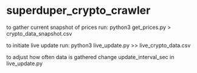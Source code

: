 # superduper_crypto_crawler

to gather current snapshot of prices run:
python3 get_prices.py > crypto_data_snapshot.csv


to initiate live update run:
python3 live_update.py >> live_crypto_data.csv

to adjust how often data is gathered change update_interval_sec in live_update.py